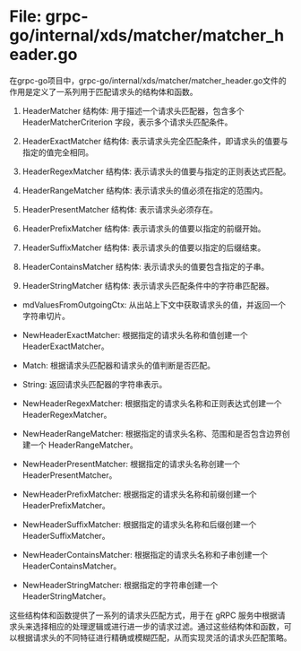 # File: grpc-go/internal/xds/matcher/matcher_header.go

在grpc-go项目中，grpc-go/internal/xds/matcher/matcher_header.go文件的作用是定义了一系列用于匹配请求头的结构体和函数。

1. HeaderMatcher 结构体: 用于描述一个请求头匹配器，包含多个 HeaderMatcherCriterion 字段，表示多个请求头匹配条件。

2. HeaderExactMatcher 结构体: 表示请求头完全匹配条件，即请求头的值要与指定的值完全相同。

3. HeaderRegexMatcher 结构体: 表示请求头的值要与指定的正则表达式匹配。

4. HeaderRangeMatcher 结构体: 表示请求头的值必须在指定的范围内。

5. HeaderPresentMatcher 结构体: 表示请求头必须存在。

6. HeaderPrefixMatcher 结构体: 表示请求头的值要以指定的前缀开始。

7. HeaderSuffixMatcher 结构体: 表示请求头的值要以指定的后缀结束。

8. HeaderContainsMatcher 结构体: 表示请求头的值要包含指定的子串。

9. HeaderStringMatcher 结构体: 表示请求头匹配条件中的字符串匹配器。

- mdValuesFromOutgoingCtx: 从出站上下文中获取请求头的值，并返回一个字符串切片。

- NewHeaderExactMatcher: 根据指定的请求头名称和值创建一个 HeaderExactMatcher。

- Match: 根据请求头匹配器和请求头的值判断是否匹配。

- String: 返回请求头匹配器的字符串表示。

- NewHeaderRegexMatcher: 根据指定的请求头名称和正则表达式创建一个 HeaderRegexMatcher。

- NewHeaderRangeMatcher: 根据指定的请求头名称、范围和是否包含边界创建一个 HeaderRangeMatcher。

- NewHeaderPresentMatcher: 根据指定的请求头名称创建一个 HeaderPresentMatcher。

- NewHeaderPrefixMatcher: 根据指定的请求头名称和前缀创建一个 HeaderPrefixMatcher。

- NewHeaderSuffixMatcher: 根据指定的请求头名称和后缀创建一个 HeaderSuffixMatcher。

- NewHeaderContainsMatcher: 根据指定的请求头名称和子串创建一个 HeaderContainsMatcher。

- NewHeaderStringMatcher: 根据指定的字符串创建一个 HeaderStringMatcher。

这些结构体和函数提供了一系列的请求头匹配方式，用于在 gRPC 服务中根据请求头来选择相应的处理逻辑或进行进一步的请求过滤。通过这些结构体和函数，可以根据请求头的不同特征进行精确或模糊匹配，从而实现灵活的请求头匹配策略。

